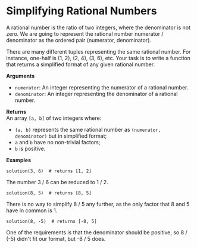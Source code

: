 # Simplifying Rational Numbers

A rational number is the ratio of two integers, where the denominator is not zero. We are going to represent the rational number numerator / denominator as the ordered pair (numerator, denominator).

There are many different tuples representing the same rational number. For instance, one-half is (1, 2), (2, 4), (3, 6), etc. Your task is to write a function that returns a simplified format of any given rational number.

**Arguments**
- `numerator`: An integer representing the numerator of a rational number.
- `denominator`: An integer representing the denominator of a rational number.

**Returns**  
An array `[a, b]` of two integers where:
- `(a, b)` represents the same rational number as `(numerator, denominator)` but in simplified format;
- `a` and `b` have no non-trivial factors;
- `b` is positive.

**Examples**

```
solution(3, 6)  # returns [1, 2]
```

The number 3 / 6 can be reduced to 1 / 2.

```
solution(8, 5)  # returns [8, 5]
```

There is no way to simplify 8 / 5 any further, as the only factor that 8 and 5 have in common is 1.

```
solution(8, -5)  # returns [-8, 5]
```

One of the requirements is that the denominator should be positive, so 8 / (-5) didn't fit our format, but -8 / 5 does.